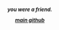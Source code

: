 <h5 align="center"





<sub> you were a friend.

[main github](https://github.com/marikinonline4) 
